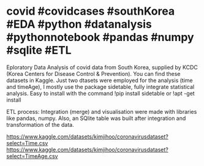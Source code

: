 # covid #covidcases #southKorea #EDA #python #datanalysis #pythonnotebook #pandas #numpy #sqlite #ETL

Eploratory Data Analysis of covid data from South Korea, supplied by KCDC (Korea Centers for Disease Control & Prevention).
You can find these datasets in Kaggle. Just two dtasets were employed for the analysis (time and timeAge), I mostly use the package 
sidetable, fully integrate statistical analysis.  Easy to install with the command !pip install sidetable or !apt -get install

ETL process: Integration (merge) and visualisation were made with libraries like pandas, numpy. Also, an SQlite table was built after integration 
and transformation of the data.

https://www.kaggle.com/datasets/kimjihoo/coronavirusdataset?select=Time.csv
https://www.kaggle.com/datasets/kimjihoo/coronavirusdataset?select=TimeAge.csv


